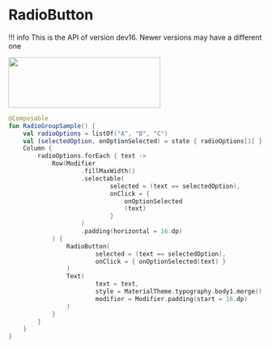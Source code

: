 # RadioButton

!!! info
    This is the API of version dev16. Newer versions may have a different one

<p align="left">
  <img src ="../../images/material/radiogroup/RadioGroupExample.png" height=100 width=300 />
</p>

```kotlin
@Composable
fun RadioGroupSample() {
    val radioOptions = listOf("A", "B", "C")
    val (selectedOption, onOptionSelected) = state { radioOptions[1] }
    Column {
        radioOptions.forEach { text ->
            Row(Modifier
                    .fillMaxWidth()
                    .selectable(
                            selected = (text == selectedOption),
                            onClick = {
                                onOptionSelected
                                (text)
                            }
                    )
                    .padding(horizontal = 16.dp)
            ) {
                RadioButton(
                        selected = (text == selectedOption),
                        onClick = { onOptionSelected(text) }
                )
                Text(
                        text = text,
                        style = MaterialTheme.typography.body1.merge(),
                        modifier = Modifier.padding(start = 16.dp)
                )
            }
        }
    }
}
```